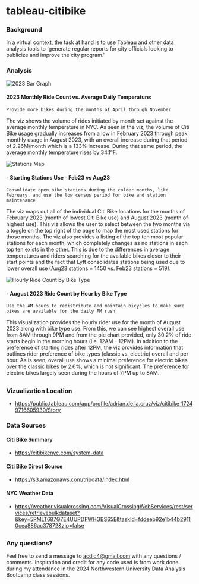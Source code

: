 # tableau-citibike

### Background
In a virtual context, the task at hand is to use Tableau and other data analysis tools to 'generate regular reports for city officials looking to publicize and improve the city program.'

### Analysis

![2023 Bar Graph]()
#### 2023 Monthly Ride Count vs. Average Daily Temperature:
    Provide more bikes during the months of April through November
The viz shows the volume of rides initiated by month set against the average monthly temperature in NYC.  As seen in the viz, the volume of Citi Bike usage gradually increases from a low in February 2023 through peak monthly usage in August 2023, with an overall increase during that period of 2.26M/month which is a 133% increase.  During that same period, the average monthly temperature rises by 34.1°F.

![Stations Map]()
#### - Starting Stations Use - Feb23 vs Aug23
    Consolidate open bike stations during the colder months, like February, and use the low census period for bike and station maintenance

The viz maps out all of the individual Citi Bike locations for the months of February 2023 (month of lowest Citi Bike use) and August 2023 (month of highest use).  This viz allows the user to select between the two months via a toggle on the top right of the page to map the most used stations for those months.  The viz also provides a listing of the top ten most popular stations for each month, which completely changes as no stations in each top ten exists in the other.  This is due to the differences in average temperatures and riders searching for the available bikes closer to their start points and the fact that Lyft consolidates stations being used due to lower overall use (Aug23 stations = 1450 vs. Feb23 stations = 519).

![Hourly Ride Count by Bike Type]()
#### - August 2023 Ride Count by Hour by Bike Type
    Use the AM hours to redistribute and maintain bicycles to make sure bikes are available for the daily PM rush
This visualization provides the hourly rider use for the month of August 2023 along with bike type use.  From this, we can see highest overall use from 8AM through 9PM and from the pie chart provided, only 30.2% of ride starts begin in the morning hours (i.e. 12AM - 12PM).  In addition to the preference of starting rides after 12PM, the viz provides information that outlines rider preference of bike types (classic vs. electric) overall and per hour.  As is seen, overall use shows a minimal preference for electric bikes over the classic bikes by 2.6%, which is not significant.  The preference for electric bikes largely seen during the hours of 7PM up to 8AM.

##
### Vizualization Location
- https://public.tableau.com/app/profile/adrian.de.la.cruz/viz/citibike_17249716605930/Story

### Data Sources
#### Citi Bike Summary
- https://citibikenyc.com/system-data

#### Citi Bike Direct Source
- https://s3.amazonaws.com/tripdata/index.html

#### NYC Weather Data
- https://weather.visualcrossing.com/VisualCrossingWebServices/rest/services/retrievebulkdataset?&key=5PMLT687G7E4UUPDFWHGBS65E&taskId=fddeeb92e1b44b29110cea886ac37872&zip=false

##
### Any questions?

Feel free to send a message to acdlc4@gmail.com with any questions / comments. Inspiration and credit for any code used is from work done during my attendance in the 2024 Northwestern University Data Analysis Bootcamp class sessions.
